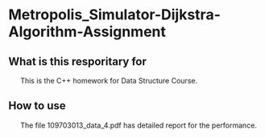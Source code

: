 # Metropolis_Simulator-Dijkstra-Algorithm-Assignment

## What is this resporitary for
&nbsp;&nbsp;&nbsp;&nbsp;&nbsp;&nbsp;This is the C++ homework for Data Structure Course. 

## How to use
&nbsp;&nbsp;&nbsp;&nbsp;&nbsp;&nbsp;The file 109703013_data_4.pdf has detailed report for the performance.
